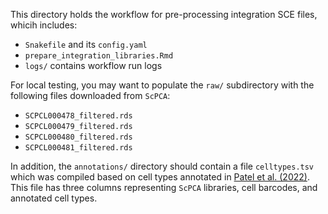 This directory holds the workflow for pre-processing integration SCE files, whicih includes:

- `Snakefile` and its `config.yaml`
- `prepare_integration_libraries.Rmd`
- `logs/` contains workflow run logs


For local testing, you may want to populate the `raw/` subdirectory with the following files downloaded from `ScPCA`:

- `SCPCL000478_filtered.rds`
- `SCPCL000479_filtered.rds`
- `SCPCL000480_filtered.rds`
- `SCPCL000481_filtered.rds`

In addition, the `annotations/` directory should contain a file `celltypes.tsv` which was compiled based on cell types annotated in [Patel et al. (2022)](https://doi.org/10.1016/j.devcel.2022.04.003).
This file has three columns representing `ScPCA` libraries, cell barcodes, and annotated cell types.
